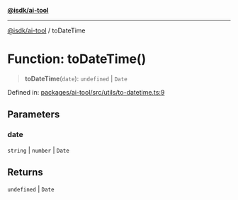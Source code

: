 [**@isdk/ai-tool**](../README.md)

***

[@isdk/ai-tool](../globals.md) / toDateTime

# Function: toDateTime()

> **toDateTime**(`date`): `undefined` \| `Date`

Defined in: [packages/ai-tool/src/utils/to-datetime.ts:9](https://github.com/isdk/ai-tool.js/blob/79d5773fa454dc7789b1291b1ebd73e4c1b93154/src/utils/to-datetime.ts#L9)

## Parameters

### date

`string` | `number` | `Date`

## Returns

`undefined` \| `Date`
